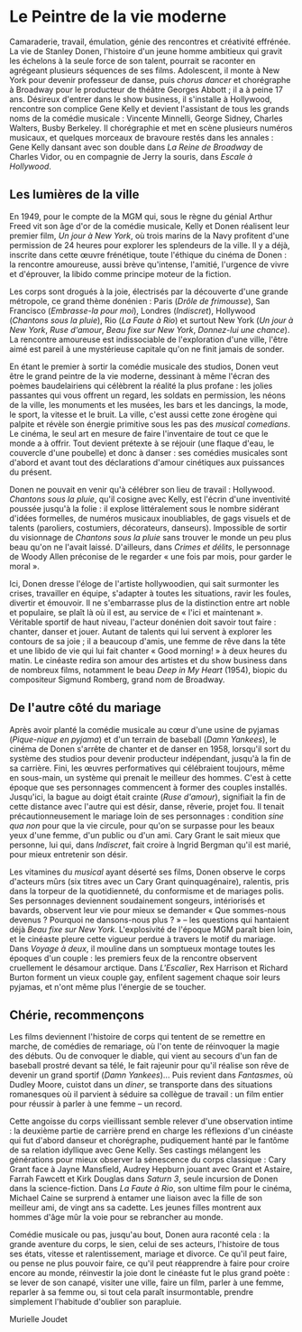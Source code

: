 # Le Peintre de la vie moderne

Camaraderie, travail, émulation, génie des rencontres et créativité effrénée. La vie de Stanley Donen, l'histoire d'un jeune homme ambitieux qui gravit les échelons à la seule force de son talent, pourrait se raconter en agrégeant plusieurs séquences de ses films. Adolescent, il monte à New York pour devenir professeur de danse, puis _chorus dancer_ et chorégraphe à Broadway pour le producteur de théâtre Georges Abbott ; il a à peine 17 ans. Désireux d'entrer dans le show business, il s'installe à Hollywood, rencontre son complice Gene Kelly et devient l'assistant de tous les grands noms de la comédie musicale : Vincente Minnelli, George Sidney, Charles Walters, Busby Berkeley. Il chorégraphie et met en scène plusieurs numéros musicaux, et quelques morceaux de bravoure restés dans les annales : Gene Kelly dansant avec son double dans _La Reine de Broadway_ de Charles Vidor, ou en compagnie de Jerry la souris, dans _Escale à Hollywood_.

## Les lumières de la ville

En 1949, pour le compte de la MGM qui, sous le règne du génial Arthur Freed vit son âge d'or de la comédie musicale, Kelly et Donen réalisent leur premier film, _Un jour à New York_, où trois marins de la Navy profitent d'une permission de 24 heures pour explorer les splendeurs de la ville. Il y a déjà, inscrite dans cette œuvre frénétique, toute l'éthique du cinéma de Donen : la rencontre amoureuse, aussi brève qu'intense, l'amitié, l'urgence de vivre et d'éprouver, la libido comme principe moteur de la fiction.

Les corps sont drogués à la joie, électrisés par la découverte d'une grande métropole, ce grand thème donénien : Paris (_Drôle de frimousse_), San Francisco (_Embrasse-la pour moi_), Londres (_Indiscret_), Hollywood (_Chantons sous la pluie_), Rio (_La Faute à Rio_) et surtout New York (_Un jour à New York_, _Ruse d'amour_, _Beau fixe sur New York_, _Donnez-lui une chance_). La rencontre amoureuse est indissociable de l'exploration d'une ville, l'être aimé est pareil à une mystérieuse capitale qu'on ne finit jamais de sonder.

En étant le premier à sortir la comédie musicale des studios, Donen veut être le grand peintre de la vie moderne, dessinant à même l'écran des poèmes baudelairiens qui célèbrent la réalité la plus profane : les jolies passantes qui vous offrent un regard, les soldats en permission, les néons de la ville, les monuments et les musées, les bars et les dancings, la mode, le sport, la vitesse et le bruit. La ville, c'est aussi cette zone érogène qui palpite et révèle son énergie primitive sous les pas des _musical comedians_. Le cinéma, le seul art en mesure de faire l'inventaire de tout ce que le monde a à offrir. Tout devient prétexte à se réjouir (une flaque d'eau, le couvercle d'une poubelle) et donc à danser : ses comédies musicales sont d'abord et avant tout des déclarations d'amour cinétiques aux puissances du présent.

Donen ne pouvait en venir qu'à célébrer son lieu de travail : Hollywood. _Chantons sous la pluie_, qu'il cosigne avec Kelly, est l'écrin d'une inventivité poussée jusqu'à la folie : il explose littéralement sous le nombre sidérant d'idées formelles, de numéros musicaux inoubliables, de gags visuels et de talents (paroliers, costumiers, décorateurs, danseurs). Impossible de sortir du visionnage de _Chantons sous la pluie_ sans trouver le monde un peu plus beau qu'on ne l'avait laissé. D'ailleurs, dans _Crimes et délits_, le personnage de Woody Allen préconise de le regarder « une fois par mois, pour garder le moral ».

Ici, Donen dresse l'éloge de l'artiste hollywoodien, qui sait surmonter les crises, travailler en équipe, s'adapter à toutes les situations, ravir les foules, divertir et émouvoir. Il ne s'embarrasse plus de la distinction entre art noble et populaire, se plaît là où il est, au service de « l'ici et maintenant ». Véritable sportif de haut niveau, l'acteur donénien doit savoir tout faire : chanter, danser et jouer. Autant de talents qui lui servent à explorer les contours de sa joie ; il a beaucoup d'amis, une femme de rêve dans la tête et une libido de vie qui lui fait chanter « Good morning! » à deux heures du matin. Le cinéaste redira son amour des artistes et du show business dans de nombreux films, notamment le beau _Deep in My Heart_ (1954), biopic du compositeur Sigmund Romberg, grand nom de Broadway.

## De l'autre côté du mariage

Après avoir planté la comédie musicale au cœur d'une usine de pyjamas (_Pique-nique en pyjama_) et d'un terrain de baseball (_Damn Yankees_), le cinéma de Donen s'arrête de chanter et de danser en 1958, lorsqu'il sort du système des studios pour devenir producteur indépendant, jusqu'à la fin de sa carrière. Fini, les œuvres performatives qui célébraient toujours, même en sous-main, un système qui prenait le meilleur des hommes. C'est à cette époque que ses personnages commencent à former des couples installés. Jusqu'ici, la bague au doigt était crainte (_Ruse d'amour_), signifiait la fin de cette distance avec l'autre qui est désir, danse, rêverie, projet fou. Il tenait précautionneusement le mariage loin de ses personnages : condition _sine qua non_ pour que la vie circule, pour qu'on se surpasse pour les beaux yeux d'une femme, d'un public ou d'un ami. Cary Grant le sait mieux que personne, lui qui, dans _Indiscret_, fait croire à Ingrid Bergman qu'il est marié, pour mieux entretenir son désir.

Les vitamines du _musical_ ayant déserté ses films, Donen observe le corps d'acteurs mûrs (six titres avec un Cary Grant quinquagénaire), ralentis, pris dans la torpeur de la quotidienneté, du conformisme et de mariages polis. Ses personnages deviennent soudainement songeurs, intériorisés et bavards, observent leur vie pour mieux se demander « Que sommes-nous devenus ? Pourquoi ne dansons-nous plus ? » – les questions qui hantaient déjà _Beau fixe sur New York_. L'explosivité de l'époque MGM paraît bien loin, et le cinéaste pleure cette vigueur perdue à travers le motif du mariage. Dans _Voyage à deux_, il mouline dans un somptueux montage toutes les époques d'un couple : les premiers feux de la rencontre observent cruellement le désamour arctique. Dans _L'Escalier_, Rex Harrison et Richard Burton forment un vieux couple gay, enfilent sagement chaque soir leurs pyjamas, et n'ont même plus l'énergie de se toucher.

## Chérie, recommençons

Les films deviennent l'histoire de corps qui tentent de se remettre en marche, de comédies de remariage, où l'on tente de réinvoquer la magie des débuts. Ou de convoquer le diable, qui vient au secours d'un fan de baseball prostré devant sa télé, le fait rajeunir pour qu'il réalise son rêve de devenir un grand sportif (_Damn Yankees_)... Puis revient dans _Fantasmes_, où Dudley Moore, cuistot dans un _diner_, se transporte dans des situations romanesques où il parvient à séduire sa collègue de travail : un film entier pour réussir à parler à une femme – un record.

Cette angoisse du corps vieillissant semble relever d'une observation intime : la deuxième partie de carrière prend en charge les réflexions d'un cinéaste qui fut d'abord danseur et chorégraphe, pudiquement hanté par le fantôme de sa relation idyllique avec Gene Kelly. Ses castings mélangent les générations pour mieux observer la sénescence du corps classique : Cary Grant face à Jayne Mansfield, Audrey Hepburn jouant avec Grant et Astaire, Farrah Fawcett et Kirk Douglas dans _Saturn 3_, seule incursion de Donen dans la science-fiction. Dans _La Faute à Rio_, son ultime film pour le cinéma, Michael Caine se surprend à entamer une liaison avec la fille de son meilleur ami, de vingt ans sa cadette. Les jeunes filles montrent aux hommes d'âge mûr la voie pour se rebrancher au monde.

Comédie musicale ou pas, jusqu'au bout, Donen aura raconté cela : la grande aventure du corps, le sien, celui de ses acteurs, l'histoire de tous ses états, vitesse et ralentissement, mariage et divorce. Ce qu'il peut faire, ou pense ne plus pouvoir faire, ce qu'il peut réapprendre à faire pour croire encore au monde, réinvestir la joie dont le cinéaste fut le plus grand poète : se lever de son canapé, visiter une ville, faire un film, parler à une femme, reparler à sa femme ou, si tout cela paraît insurmontable, prendre simplement l'habitude d'oublier son parapluie.

Murielle Joudet
